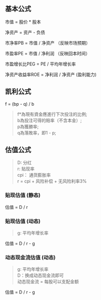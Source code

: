 ## 基本公式
市值 = 股价 * 股本

净资产 = 资产 - 负债

市净率PB = 市值 / 净资产 （反映市场预期）

市盈率PE = 市值 / 净利润 （反映回本时间）

市盈增长比PEG = PE / 平均年增长率

净资产收益率ROE = 净利润 / 净资产 (盈利能力)

## 凯利公式
f = (bp - q) / b

> f*為現有資金應進行下次投注的比例;  
> b為投注可得的賠率（不含本金）;  
> p為獲勝率;  
> q為落敗率，即1 - p;  

## 估值公式

> D: 分红  
> r: 贴现率  
> cpi： 通货膨胀率  
> r = cpi + 风险补偿 + 无风险利率3%  

### 贴现估值 (静态)

估值 = D / r   

### 贴现估值 (动态)
> g: 平均年增长率  

估值 = D / r - g   

### 动态现金流估值 (动态)
> g: 平均年增长率  
> D：换成动态现金流即可  
> 动态现金流 = 每股可以支配金额  

估值 = D / r - g   